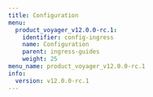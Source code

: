 ```yaml
---
title: Configuration
menu:
  product_voyager_v12.0.0-rc.1:
    identifier: config-ingress
    name: Configuration
    parent: ingress-guides
    weight: 25
menu_name: product_voyager_v12.0.0-rc.1
info:
  version: v12.0.0-rc.1
---
```


